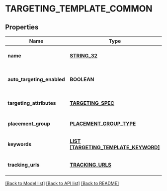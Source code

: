# TARGETING_TEMPLATE_COMMON

## Properties
Name | Type | Description | Notes
------------ | ------------- | ------------- | -------------
**name** | [**STRING_32**](STRING_32.md) | targeting template name | [optional] [default to null]
**auto_targeting_enabled** | **BOOLEAN** | Enable auto-targeting for ad group. Also known as &lt;a href&#x3D;\&quot;https://help.pinterest.com/en/business/article/expanded-targeting\&quot; target&#x3D;\&quot;_blank\&quot;&gt;\&quot;expanded targeting\&quot;&lt;/a&gt;. | [optional] [default to true]
**targeting_attributes** | [**TARGETING_SPEC**](TargetingSpec.md) |  | [optional] [default to null]
**placement_group** | [**PLACEMENT_GROUP_TYPE**](PlacementGroupType.md) |  | [optional] [default to null]
**keywords** | [**LIST [TARGETING_TEMPLATE_KEYWORD]**](TargetingTemplateKeyword.md) |  | [optional] [default to null]
**tracking_urls** | [**TRACKING_URLS**](TrackingUrls.md) |  | [optional] [default to null]

[[Back to Model list]](../README.md#documentation-for-models) [[Back to API list]](../README.md#documentation-for-api-endpoints) [[Back to README]](../README.md)


